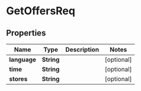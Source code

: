 

# GetOffersReq


## Properties

| Name | Type | Description | Notes |
|------------ | ------------- | ------------- | -------------|
|**language** | **String** |  |  [optional] |
|**time** | **String** |  |  [optional] |
|**stores** | **String** |  |  [optional] |




